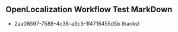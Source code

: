 ## OpenLocalization Workflow Test MarkDown
* 2aa08597-7588-4c38-a3c3-1f4716455d5b thanks!

<!--HONumber=Jul16_HO2-->



